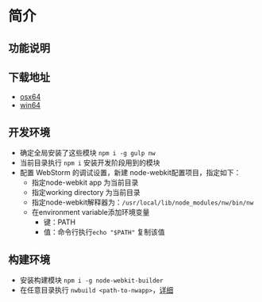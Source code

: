 # 简介


## 功能说明

## 下载地址
* [osx64][2]
* [win64][3]

## 开发环境
* 确定全局安装了这些模块 `npm i -g gulp nw`
* 当前目录执行 `npm i` 安装开发阶段用到的模块
* 配置 WebStorm 的调试设置，新建 node-webkit配置项目，指定如下：
    * 指定node-webkit app 为当前目录
    * 指定working directory 为当前目录
    * 指定node-webkit解释器为：`/usr/local/lib/node_modules/nw/bin/nw`
    * 在environment variable添加环境变量
        * 键：PATH
        * 值：命令行执行`echo "$PATH"` 复制该值


## 构建环境
* 安装构建模块 `npm i -g node-webkit-builder`
* 在任意目录执行 `nwbuild <path-to-nwapp>`，[详细][1]

[1]: https://github.com/mllrsohn/node-webkit-builder
[2]: http://pan.baidu.com/s/1nt67YqP
[3]: http://pan.baidu.com/s/1kT7sc9T
